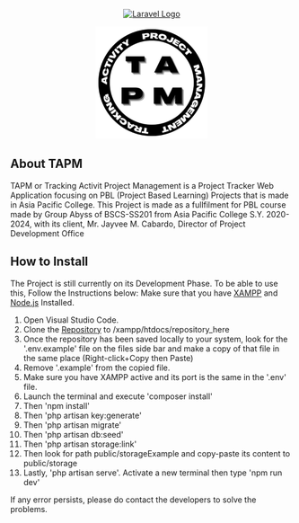 <p align="center"><a href="https://laravel.com" target="_blank"><img src="https://raw.githubusercontent.com/laravel/art/master/logo-lockup/5%20SVG/2%20CMYK/1%20Full%20Color/laravel-logolockup-cmyk-red.svg" width="400" alt="Laravel Logo"></a></p>

<p align="center"><img src="public\storageExample\tapm-logo.png" width="200" alt="TAPM Logo"></p>

## About TAPM

TAPM or Tracking Activit Project Management is a Project Tracker Web Application focusing on PBL (Project Based Learning) Projects that is made in Asia Pacific College.
This Project is made as a fullfilment for PBL course made by Group Abyss of BSCS-SS201 from Asia Pacific College S.Y. 2020-2024, with its client, Mr. Jayvee M. Cabardo, Director of Project Development Office

## How to Install

The Project is still currently on its Development Phase. To be able to use this, Follow the Instructions below:
Make sure that you have [XAMPP](https://www.apachefriends.org/download.html) and [Node.js](https://nodejs.org/en/download/current) Installed.
1. Open Visual Studio Code.
1. Clone the [Repository](https://github.com/APC-SoCIT/APC_2023_2024_T1_TAPM.git) to /xampp/htdocs/repository_here
1. Once the repository has been saved locally to your system, look for the '.env.example' file on the files side bar and make a copy of that file in the same place (Right-click+Copy then Paste)
1. Remove '.example' from the copied file.
1. Make sure you have XAMPP active and its port is the same in the '.env' file.
1. Launch the terminal and execute 'composer install'
1. Then 'npm install'
1. Then 'php artisan key:generate'
1. Then 'php artisan migrate'
1. Then 'php artisan db:seed'
1. Then 'php artisan storage:link'
1. Then look for path public/storageExample and copy-paste its content to public/storage
1. Lastly, 'php artisan serve'. Activate a new terminal then type 'npm run dev'

If any error persists, please do contact the developers to solve the problems.
